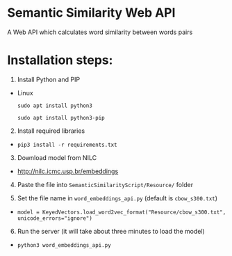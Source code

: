 # Semantic Similarity Web API
A Web API which calculates word similarity between words pairs

# Installation steps:
1. Install Python and PIP

* Linux

  `sudo apt install python3`

  `sudo apt install python3-pip`

2. Install required libraries

* `pip3 install -r requirements.txt`

3. Download model from NILC 

* http://nilc.icmc.usp.br/embeddings

4. Paste the file into `SemanticSimilarityScript/Resource/` folder

5. Set the file name in `word_embeddings_api.py` (default is `cbow_s300.txt`)

* `model = KeyedVectors.load_word2vec_format("Resource/cbow_s300.txt", unicode_errors="ignore")`

6. Run the server (it will take about three minutes to load the model)

* `python3 word_embeddings_api.py`
